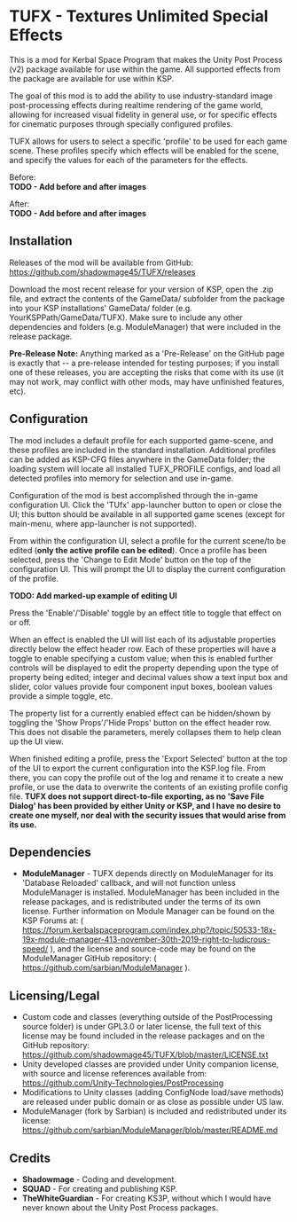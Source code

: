 # TUFX - Textures Unlimited Special Effects

This is a mod for Kerbal Space Program that makes the Unity Post Process (v2) package available for use within the game.
  All supported effects from the package are available for use within KSP.
  
The goal of this mod is to add the ability to use industry-standard image post-processing effects during realtime rendering
of the game world, allowing for increased visual fidelity in general use, or for specific effects for cinematic purposes
through specially configured profiles.

TUFX allows for users to select a specific 'profile' to be used for each game scene.  These profiles specify which effects 
will be enabled for the scene, and specify the values for each of the parameters for the effects.

Before:  
**TODO - Add before and after images**

After:  
**TODO - Add before and after images**


## Installation
Releases of the mod will be available from GitHub:  https://github.com/shadowmage45/TUFX/releases  

Download the most recent release for your version of KSP, open the .zip file, and extract the contents of the GameData/ 
subfolder from the package into your KSP installations' GameData/ folder (e.g. YourKSPPath/GameData/TUFX).  Make sure to
include any other dependencies and folders (e.g. ModuleManager) that were included in the release package.


**Pre-Release Note:** Anything marked as a 'Pre-Release' on the GitHub page is exactly that -- a pre-release intended for
testing purposes; if you install one of these releases, you are accepting the risks that come with its use (it may not work,
may conflict with other mods, may have unfinished features, etc).

## Configuration
The mod includes a default profile for each supported game-scene, and these profiles are included in the standard 
installation.  Additional profiles can be added as KSP-CFG files anywhere in the GameData folder; the loading system 
will locate all installed TUFX_PROFILE configs, and load all detected profiles into memory for selection and use in-game.

Configuration of the mod is best accomplished through the in-game configuration UI.  Click the 'TUfx' app-launcher button to
open or close the UI; this button should be available in all supported game scenes (except for main-menu, where app-launcher
is not supported).  

From within the configuration UI, select a profile for the current scene/to be edited (**only the active profile can be
 edited**).  Once a profile has been selected, press the 'Change to Edit Mode' button on the top of the configuration UI. 
 This will prompt the UI to display the current configuration of the profile.
 
**TODO: Add marked-up example of editing UI**

Press the 'Enable'/'Disable' toggle by an effect title to toggle that effect on or off.

When an effect is enabled the UI will list each of its adjustable properties directly below the effect header row.  Each
of these properties will have a toggle to enable specifying a custom value; when this is enabled further controls will be
displayed to edit the property depending upon the type of property being edited; integer and decimal values show a text 
input box and slider, color values provide four component input boxes, boolean values provide a simple toggle, etc.

The property list for a currently enabled effect can be hidden/shown by toggling the 'Show Props'/'Hide Props' button on
the effect header row.  This does not disable the parameters, merely collapses them to help clean up the UI view.

When finished editing a profile, press the 'Export Selected' button at the top of the UI to export the current configuration 
into the KSP.log file.  From there, you can copy the profile out of the log and rename it to create a new profile, or use the
data to overwrite the contents of an existing profile config file.  **TUFX does not support direct-to-file exporting, as no
 'Save File Dialog' has been provided by either Unity or KSP, and I have no desire to create one myself, nor deal with the
 security issues that would arise from its use.**

## Dependencies
* **ModuleManager** - TUFX depends directly on ModuleManager for its 'Database Reloaded' callback, and will not function unless ModuleManager is
 installed.  ModuleManager has been included in the release packages, and is redistributed under the terms of its own license.
 Further information on Module Manager can be found on the KSP Forums at: ( https://forum.kerbalspaceprogram.com/index.php?/topic/50533-18x-19x-module-manager-413-november-30th-2019-right-to-ludicrous-speed/ ), and the license and source-code may be found
 on the ModuleManager GitHub repository: ( https://github.com/sarbian/ModuleManager ).

## Licensing/Legal

* Custom code and classes (everything outside of the PostProcessing source folder) is under GPL3.0 or later license, the
 full text of this license may be found included in the release packages and on the GitHub repository:  
 https://github.com/shadowmage45/TUFX/blob/master/LICENSE.txt
* Unity developed classes are provided under Unity companion license, with source and license references available
  from:  
  https://github.com/Unity-Technologies/PostProcessing
* Modifications to Unity classes (adding ConfigNode load/save methods) are released under public domain or as close as possible under US law.  
* ModuleManager (fork by Sarbian) is included and redistributed under its license:   
  https://github.com/sarbian/ModuleManager/blob/master/README.md

## Credits
* **Shadowmage** - Coding and development.
* **SQUAD** - For creating and publishing KSP.
* **TheWhiteGuardian** - For creating KS3P, without which I would have never known about the Unity Post Process packages.